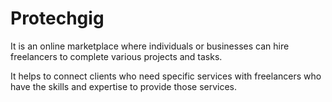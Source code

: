# Protechgig

It is an online marketplace where individuals or businesses can hire freelancers to complete various projects and tasks. 

It helps to connect clients who need specific services with freelancers who have the skills and expertise to provide those services.
